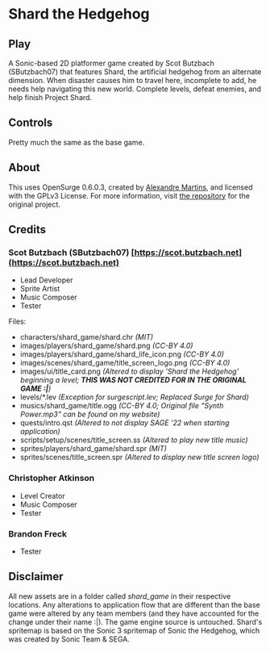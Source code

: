 # Shard the Hedgehog

## Play

A Sonic-based 2D platformer game created by Scot Butzbach (SButzbach07) that features Shard, the artificial hedgehog from an alternate dimension. When disaster causes him to travel here, incomplete to add, he needs help navigating this new world. Complete levels, defeat enemies, and help finish Project Shard.

## Controls

Pretty much the same as the base game.

## About

This uses OpenSurge 0.6.0.3, created by [Alexandre Martins](https://github.com/alemart), and licensed with the GPLv3 License.
For more information, visit [the repository](https://github.com/alemart/opensurge) for the original project.

## Credits

### Scot Butzbach (SButzbach07) [https://scot.butzbach.net](https://scot.butzbach.net)

* Lead Developer
* Sprite Artist
* Music Composer
* Tester

Files:

* characters/shard_game/shard.chr _(MIT)_
* images/players/shard_game/shard.png _(CC-BY 4.0)_
* images/players/shard_game/shard_life_icon.png _(CC-BY 4.0)_
* images/scenes/shard_game/title_screen_logo.png _(CC-BY 4.0)_
* images/ui/title_card.png _(Altered to display 'Shard the Hedgehog' beginning a level; __THIS WAS NOT CREDITED FOR IN THE ORIGINAL GAME :|__)_
* levels/\*.lev _(Exception for surgescript.lev; Replaced Surge for Shard)_
* musics/shard_game/title.ogg _(CC-BY 4.0; Original file "Synth Power.mp3" can be found on my website)_
* quests/intro.qst _(Altered to not display SAGE '22 when starting application)_
* scripts/setup/scenes/title_screen.ss _(Altered to play new title music)_
* sprites/players/shard_game/shard.spr _(MIT)_
* sprites/scenes/title_screen.spr _(Altered to display new title screen logo)_

### Christopher Atkinson

* Level Creator
* Music Composer
* Tester

### Brandon Freck

* Tester

## Disclaimer

All new assets are in a folder called _shard_game_ in their respective locations. Any alterations to application flow that are different than the base game were altered by any team members (and they have accounted for the change under their name :|). The game engine source is untouched. Shard's spritemap is based on the Sonic 3 spritemap of Sonic the Hedgehog, which was created by Sonic Team & SEGA.
